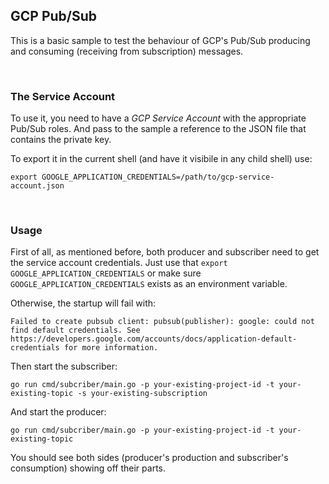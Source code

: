 ## GCP Pub/Sub

This is a basic sample to test the behaviour of GCP's Pub/Sub producing and consuming (receiving from subscription) messages.

<br/>

### The Service Account

To use it, you need to have a _GCP Service Account_ with the appropriate Pub/Sub roles.
And pass to the sample a reference to the JSON file that contains the private key.

To export it in the current shell (and have it visibile in any child shell) use:
```shell
export GOOGLE_APPLICATION_CREDENTIALS=/path/to/gcp-service-account.json
```

<br/>

### Usage

First of all, as mentioned before, both producer and subscriber need to get the service account credentials.
Just use that `export GOOGLE_APPLICATION_CREDENTIALS` or make sure `GOOGLE_APPLICATION_CREDENTIALS` exists as an environment variable.

Otherwise, the startup will fail with:
```
Failed to create pubsub client: pubsub(publisher): google: could not find default credentials. See https://developers.google.com/accounts/docs/application-default-credentials for more information.
```


Then start the subscriber:
```shell
go run cmd/subcriber/main.go -p your-existing-project-id -t your-existing-topic -s your-existing-subscription
```

And start the producer:
```shell
go run cmd/subcriber/main.go -p your-existing-project-id -t your-existing-topic
```

You should see both sides (producer's production and subscriber's consumption) showing off their parts.

<br/>
